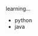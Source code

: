 learning...
- python
- java

<!---
loveandlv13/loveandlv13 is a ✨ special ✨ repository because its `README.md` (this file) appears on your GitHub profile.
You can click the Preview link to take a look at your changes.
--->

